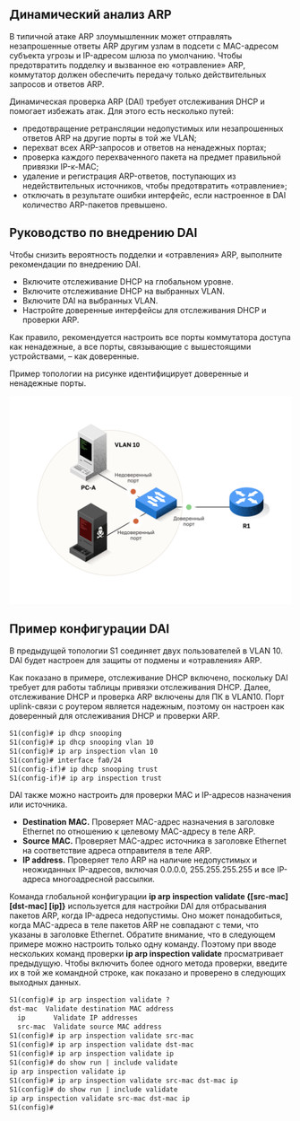 <!-- 11.4.1 -->
## Динамический анализ ARP

В типичной атаке ARP злоумышленник может отправлять незапрошенные ответы ARP другим узлам в подсети с MAC-адресом субъекта угрозы и IP-адресом шлюза по умолчанию. Чтобы предотвратить подделку и вызванное ею «отравление» ARP, коммутатор должен обеспечить передачу только действительных запросов и ответов ARP.

Динамическая проверка ARP (DAI) требует отслеживания DHCP и помогает избежать атак. Для этого есть несколько путей:

* предотвращение ретрансляции недопустимых или незапрошенных ответов ARP на другие порты в той же VLAN;
* перехват всех ARP-запросов и ответов на ненадежных портах;
* проверка каждого перехваченного пакета на предмет правильной привязки IP-к-MAC;
* удаление и регистрация ARP-ответов, поступающих из недействительных источников, чтобы предотвратить «отравление»;
* отключать в результате ошибки интерфейс, если настроенное в DAI количество ARP-пакетов превышено.

<!-- 11.4.2 -->
## Руководство по внедрению DAI

Чтобы снизить вероятность подделки и «отравления» ARP, выполните рекомендации по внедрению DAI.

* Включите отслеживание DHCP на глобальном уровне.
* Включите отслеживание DHCP на выбранных VLAN.
* Включите DAI на выбранных VLAN.
* Настройте доверенные интерфейсы для отслеживания DHCP и проверки ARP.

Как правило, рекомендуется настроить все порты коммутатора доступа как ненадежные, а все порты, связывающие с вышестоящими устройствами, – как доверенные.

Пример топологии на рисунке идентифицирует доверенные и ненадежные порты.

![](./assets/11.4.2.svg)


<!-- 11.4.3 -->
## Пример конфигурации DAI

В предыдущей топологии S1 соединяет двух пользователей в VLAN 10. DAI будет настроен для защиты от подмены и «отравления» ARP.

Как показано в примере, отслеживание DHCP включено, поскольку DAI требует для работы таблицы привязки отслеживания DHCP. Далее, отслеживание DHCP и проверка ARP включены для ПК в VLAN10. Порт uplink-связи с роутером является надежным, поэтому он настроен как доверенный для отслеживания DHCP и проверки ARP.

```
S1(config)# ip dhcp snooping
S1(config)# ip dhcp snooping vlan 10
S1(config)# ip arp inspection vlan 10
S1(config)# interface fa0/24
S1(config-if)# ip dhcp snooping trust
S1(config-if)# ip arp inspection trust
```

DAI также можно настроить для проверки MAC и IP-адресов назначения или источника.

* **Destination MAC.** Проверяет MAC-адрес назначения в заголовке Ethernet по отношению к целевому MAC-адресу в теле ARP.
* **Source MAC.** Проверяет MAC-адрес источника в заголовке Ethernet на соответствие адреса отправителя в теле ARP.
* **IP address.** Проверяет тело ARP на наличие недопустимых и неожиданных IP-адресов, включая 0.0.0.0, 255.255.255.255 и все IP-адреса многоадресной рассылки.

Команда глобальной конфигурации **ip arp inspection validate {\[src-mac\] \[dst-mac\] \[ip\]}** используется для настройки DAI для отбрасывания пакетов ARP, когда IP-адреса недопустимы. Оно может понадобиться, когда MAC-адреса в теле пакетов ARP не совпадают с теми, что указаны в заголовке Ethernet. Обратите внимание, что в следующем примере можно настроить только одну команду. Поэтому при вводе нескольких команд проверки **ip arp inspection validate** просматривает предыдущую. Чтобы включить более одного метода проверки, введите их в той же командной строке, как показано и проверено в следующих выходных данных.

```
S1(config)# ip arp inspection validate ?
dst-mac  Validate destination MAC address
  ip       Validate IP addresses
  src-mac  Validate source MAC address
S1(config)# ip arp inspection validate src-mac
S1(config)# ip arp inspection validate dst-mac
S1(config)# ip arp inspection validate ip
S1(config)# do show run | include validate
ip arp inspection validate ip 
S1(config)# ip arp inspection validate src-mac dst-mac ip
S1(config)# do show run | include validate
ip arp inspection validate src-mac dst-mac ip 
S1(config)#
```

<!-- 11.4.4 -->
<!-- syntax -->
